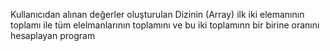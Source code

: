 Kullanıcıdan alınan değerler oluşturulan Dizinin (Array) ilk iki elemanının toplamı ile tüm elelmanlarının
toplamını ve bu iki toplamınn bir birine oranını hesaplayan program
